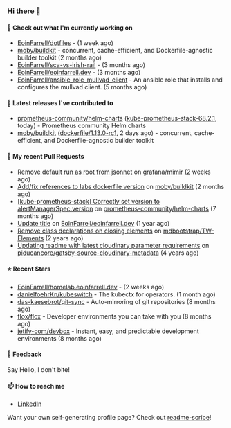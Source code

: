 ### Hi there 👋

#### 👷 Check out what I'm currently working on

- [EoinFarrell/dotfiles](https://github.com/EoinFarrell/dotfiles) -  (1 week ago)
- [moby/buildkit](https://github.com/moby/buildkit) - concurrent, cache-efficient, and Dockerfile-agnostic builder toolkit (2 months ago)
- [EoinFarrell/sca-vs-irish-rail](https://github.com/EoinFarrell/sca-vs-irish-rail) -  (3 months ago)
- [EoinFarrell/eoinfarrell.dev](https://github.com/EoinFarrell/eoinfarrell.dev) -  (3 months ago)
- [EoinFarrell/ansible_role_mullvad_client](https://github.com/EoinFarrell/ansible_role_mullvad_client) - An ansible role that installs and configures the mullvad client. (5 months ago)

#### 🔭 Latest releases I've contributed to

- [prometheus-community/helm-charts](https://github.com/prometheus-community/helm-charts) ([kube-prometheus-stack-68.2.1](https://github.com/prometheus-community/helm-charts/releases/tag/kube-prometheus-stack-68.2.1), today) - Prometheus community Helm charts
- [moby/buildkit](https://github.com/moby/buildkit) ([dockerfile/1.13.0-rc1](https://github.com/moby/buildkit/releases/tag/dockerfile/1.13.0-rc1), 2 days ago) - concurrent, cache-efficient, and Dockerfile-agnostic builder toolkit

#### 🔨 My recent Pull Requests

- [Remove default run as root from jsonnet](https://github.com/grafana/mimir/pull/10339) on [grafana/mimir](https://github.com/grafana/mimir) (2 weeks ago)
- [Add/fix references to labs dockerfile version](https://github.com/moby/buildkit/pull/5447) on [moby/buildkit](https://github.com/moby/buildkit) (2 months ago)
- [[kube-prometheus-stack] Correctly set version to alertManagerSpec.version](https://github.com/prometheus-community/helm-charts/pull/4561) on [prometheus-community/helm-charts](https://github.com/prometheus-community/helm-charts) (7 months ago)
- [Update title](https://github.com/EoinFarrell/eoinfarrell.dev/pull/29) on [EoinFarrell/eoinfarrell.dev](https://github.com/EoinFarrell/eoinfarrell.dev) (1 year ago)
- [Remove class declarations on closing elements](https://github.com/mdbootstrap/TW-Elements/pull/1071) on [mdbootstrap/TW-Elements](https://github.com/mdbootstrap/TW-Elements) (2 years ago)
- [Updating readme with latest cloudinary parameter requirements](https://github.com/piducancore/gatsby-source-cloudinary-metadata/pull/1) on [piducancore/gatsby-source-cloudinary-metadata](https://github.com/piducancore/gatsby-source-cloudinary-metadata) (4 years ago)

#### ⭐ Recent Stars

- [EoinFarrell/homelab.eoinfarrell.dev](https://github.com/EoinFarrell/homelab.eoinfarrell.dev) -  (2 weeks ago)
- [danielfoehrKn/kubeswitch](https://github.com/danielfoehrKn/kubeswitch) - The kubectx  for operators. (1 month ago)
- [das-kaesebrot/git-sync](https://github.com/das-kaesebrot/git-sync) - Auto-mirroring of git repositories (8 months ago)
- [flox/flox](https://github.com/flox/flox) - Developer environments you can take with you (8 months ago)
- [jetify-com/devbox](https://github.com/jetify-com/devbox) - Instant, easy, and predictable development environments (8 months ago)

#### 💬 Feedback

Say Hello, I don't bite!

#### 📫 How to reach me

- [LinkedIn](https://www.linkedin.com/in/eoinfarrell/)

Want your own self-generating profile page? Check out [readme-scribe](https://github.com/muesli/readme-scribe)!

